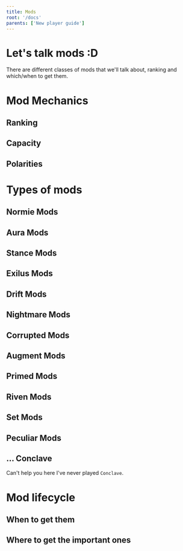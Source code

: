 ```yaml
---
title: Mods
root: '/docs'
parents: ['New player guide']
---
```


# Let's talk mods :D
There are different classes of mods that we'll talk about, ranking and which/when to get them.

# Mod Mechanics
## Ranking
## Capacity
## Polarities

# Types of mods
## Normie Mods
## Aura Mods
## Stance Mods
## Exilus Mods
## Drift Mods
## Nightmare Mods
## Corrupted Mods
## Augment Mods
## Primed Mods
## Riven Mods
## Set Mods
## Peculiar Mods

## ... Conclave
Can't help you here I've never played `Conclave`.

# Mod lifecycle
## When to get them
## Where to get the important ones
